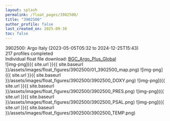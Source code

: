 ```yaml
---
layout: splash
permalink: /float_pages/3902500/
title: "3902500"
author_profile: false
last_created_on: 2025-09-30
toc: false
---
```

 
3902500: Argo Italy (2023-05-05T05:32 to 2024-12-25T15:43)\
217 profiles completed\
Individual float file download: [BGC_Argo_Plus_Global](https://ftp.soest.hawaii.edu/bgc_argo_plus/Individual_Floats/outliers_removed/3902500_Sprof_processed.nc)\
![img-png]({{ site.url }}{{ site.baseurl }}/assets/images/float_figures/3902500/01_3902500_map.png)
![img-png]({{ site.url }}{{ site.baseurl }}/assets/images/float_figures/3902500/3902500_DOXY.png)
![img-png]({{ site.url }}{{ site.baseurl }}/assets/images/float_figures/3902500/3902500_PRES.png)
![img-png]({{ site.url }}{{ site.baseurl }}/assets/images/float_figures/3902500/3902500_PSAL.png)
![img-png]({{ site.url }}{{ site.baseurl }}/assets/images/float_figures/3902500/3902500_TEMP.png)
